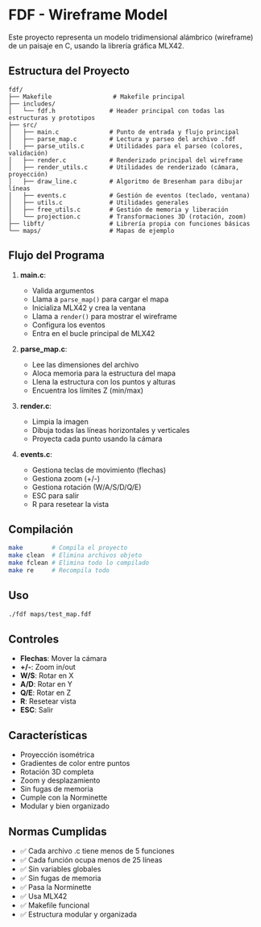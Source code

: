 # FDF - Wireframe Model

Este proyecto representa un modelo tridimensional alámbrico (wireframe) de un paisaje en C, usando la librería gráfica MLX42.

## Estructura del Proyecto

```
fdf/
├── Makefile                 # Makefile principal
├── includes/
│   └── fdf.h               # Header principal con todas las estructuras y prototipos
├── src/
│   ├── main.c              # Punto de entrada y flujo principal
│   ├── parse_map.c         # Lectura y parseo del archivo .fdf
│   ├── parse_utils.c       # Utilidades para el parseo (colores, validación)
│   ├── render.c            # Renderizado principal del wireframe
│   ├── render_utils.c      # Utilidades de renderizado (cámara, proyección)
│   ├── draw_line.c         # Algoritmo de Bresenham para dibujar líneas
│   ├── events.c            # Gestión de eventos (teclado, ventana)
│   ├── utils.c             # Utilidades generales
│   ├── free_utils.c        # Gestión de memoria y liberación
│   └── projection.c        # Transformaciones 3D (rotación, zoom)
├── libft/                  # Librería propia con funciones básicas
└── maps/                   # Mapas de ejemplo
```

## Flujo del Programa

1. **main.c**: 
   - Valida argumentos
   - Llama a `parse_map()` para cargar el mapa
   - Inicializa MLX42 y crea la ventana
   - Llama a `render()` para mostrar el wireframe
   - Configura los eventos
   - Entra en el bucle principal de MLX42

2. **parse_map.c**:
   - Lee las dimensiones del archivo
   - Aloca memoria para la estructura del mapa
   - Llena la estructura con los puntos y alturas
   - Encuentra los límites Z (min/max)

3. **render.c**:
   - Limpia la imagen
   - Dibuja todas las líneas horizontales y verticales
   - Proyecta cada punto usando la cámara

4. **events.c**:
   - Gestiona teclas de movimiento (flechas)
   - Gestiona zoom (+/-)
   - Gestiona rotación (W/A/S/D/Q/E)
   - ESC para salir
   - R para resetear la vista

## Compilación

```bash
make        # Compila el proyecto
make clean  # Elimina archivos objeto
make fclean # Elimina todo lo compilado
make re     # Recompila todo
```

## Uso

```bash
./fdf maps/test_map.fdf
```

## Controles

- **Flechas**: Mover la cámara
- **+/-**: Zoom in/out
- **W/S**: Rotar en X
- **A/D**: Rotar en Y
- **Q/E**: Rotar en Z
- **R**: Resetear vista
- **ESC**: Salir

## Características

- Proyección isométrica
- Gradientes de color entre puntos
- Rotación 3D completa
- Zoom y desplazamiento
- Sin fugas de memoria
- Cumple con la Norminette
- Modular y bien organizado

## Normas Cumplidas

- ✅ Cada archivo .c tiene menos de 5 funciones
- ✅ Cada función ocupa menos de 25 líneas
- ✅ Sin variables globales
- ✅ Sin fugas de memoria
- ✅ Pasa la Norminette
- ✅ Usa MLX42
- ✅ Makefile funcional
- ✅ Estructura modular y organizada
